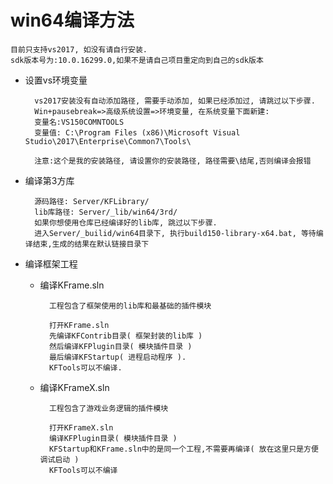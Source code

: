 # win64编译方法 #

	目前只支持vs2017, 如没有请自行安装.
	sdk版本号为:10.0.16299.0,如果不是请自己项目重定向到自己的sdk版本
- 设置vs环境变量

		vs2017安装没有自动添加路径, 需要手动添加, 如果已经添加过, 请跳过以下步骤.
		Win+pausebreak=>高级系统设置=>环境变量, 在系统变量下面新建:
		变量名:VS150COMNTOOLS
		变量值: C:\Program Files (x86)\Microsoft Visual Studio\2017\Enterprise\Common7\Tools\
				
		注意:这个是我的安装路径, 请设置你的安装路径, 路径需要\结尾,否则编译会报错

- 编译第3方库

		源码路径: Server/KFLibrary/
		lib库路径: Server/_lib/win64/3rd/
		如果你想使用仓库已经编译好的lib库, 跳过以下步骤.
		进入Server/_builid/win64目录下, 执行build150-library-x64.bat, 等待编译结束,生成的结果在默认链接目录下
			
- 编译框架工程
	- 编译KFrame.sln
		
			工程包含了框架使用的lib库和最基础的插件模块

			打开KFrame.sln 
			先编译KFContrib目录( 框架封装的lib库 )
			然后编译KFPlugin目录( 模块插件目录 )
			最后编译KFStartup( 进程启动程序 ).
			KFTools可以不编译.
		
	- 编译KFrameX.sln
		
			工程包含了游戏业务逻辑的插件模块

			打开KFrameX.sln 
			编译KFPlugin目录( 模块插件目录 )
			KFStartup和KFrame.sln中的是同一个工程,不需要再编译( 放在这里只是方便调试启动 )
			KFTools可以不编译
				

		
		 
	